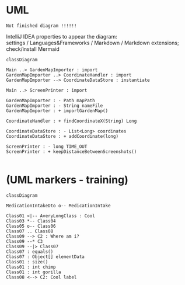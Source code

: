 # UML
    Not finished diagram !!!!!!
IntelliJ IDEA properties to appear the diagram: <br />
settings / Languages&Frameworks / Markdown / Markdown extensions; check/install Mermaid

```mermaid
classDiagram

Main ..> GardenMapImporter : import
GardenMapImporter ..> CoordinateHandler : import
GardenMapImporter --> CoordinateDataStore : instantiate

Main ..> ScreenPrinter : import

GardenMapImporter : - Path mapPath
GardenMapImporter : - String nameFile
GardenMapImporter : + importGardenMap() 

CoordinateHandler : + findCoordinateX(String) Long

CoordinateDataStore : - List<Long> coordinates
CoordinateDataStore : + addCoordinate(long)

ScreenPrinter : - long TIME_OUT
ScreenPrinter : + keepDistanceBetweenScreenshots()


```



# (UML markers - training)
```mermaid
classDiagram

MedicationIntakeDto o-- MedicationIntake

Class01 <|-- AveryLongClass : Cool
Class03 *-- Class04
Class05 o-- Class06
Class07 .. Class08
Class09 --> C2 : Where am i?
Class09 --* C3
Class09 --|> Class07
Class07 : equals()
Class07 : Object[] elementData
Class01 : size()
Class01 : int chimp
Class01 : int gorilla
Class08 <--> C2: Cool label

```
